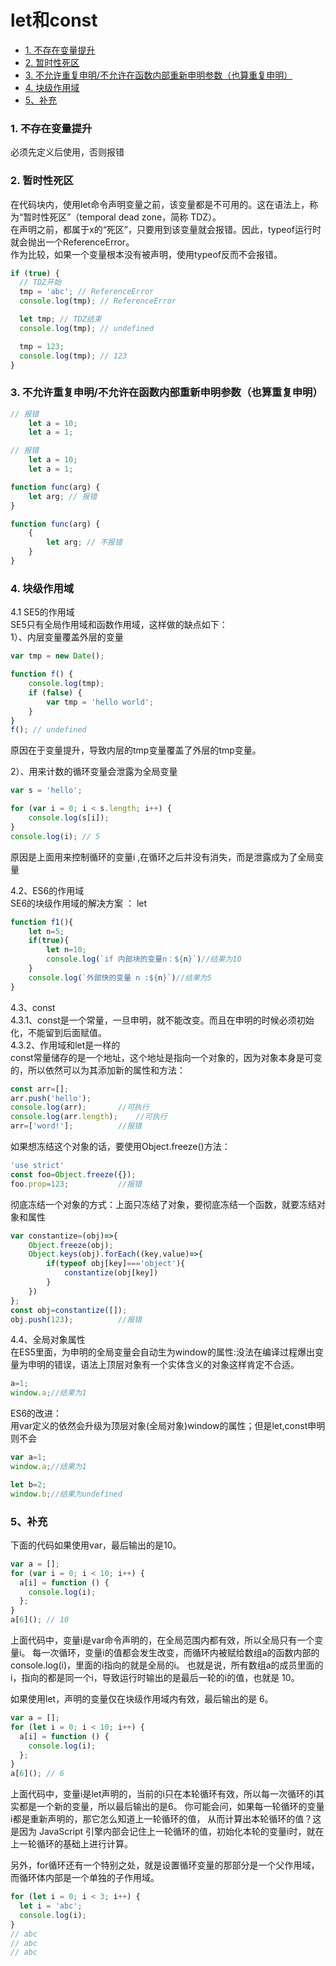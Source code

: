 # let和const

<!-- toc -->

- [1. 不存在变量提升](#1-%E4%B8%8D%E5%AD%98%E5%9C%A8%E5%8F%98%E9%87%8F%E6%8F%90%E5%8D%87)
- [2. 暂时性死区](#2-%E6%9A%82%E6%97%B6%E6%80%A7%E6%AD%BB%E5%8C%BA)
- [3. 不允许重复申明/不允许在函数内部重新申明参数（也算重复申明）](#3-%E4%B8%8D%E5%85%81%E8%AE%B8%E9%87%8D%E5%A4%8D%E7%94%B3%E6%98%8E%E4%B8%8D%E5%85%81%E8%AE%B8%E5%9C%A8%E5%87%BD%E6%95%B0%E5%86%85%E9%83%A8%E9%87%8D%E6%96%B0%E7%94%B3%E6%98%8E%E5%8F%82%E6%95%B0%E4%B9%9F%E7%AE%97%E9%87%8D%E5%A4%8D%E7%94%B3%E6%98%8E)
- [4. 块级作用域](#4--%E5%9D%97%E7%BA%A7%E4%BD%9C%E7%94%A8%E5%9F%9F)
- [5、补充](#5%E8%A1%A5%E5%85%85)

<!-- tocstop -->

### 1. 不存在变量提升       
必须先定义后使用，否则报错
        
### 2. 暂时性死区     
在代码块内，使用let命令声明变量之前，该变量都是不可用的。这在语法上，称为“暂时性死区”（temporal dead zone，简称 TDZ）。              
在声明之前，都属于x的“死区”，只要用到该变量就会报错。因此，typeof运行时就会抛出一个ReferenceError。           
作为比较，如果一个变量根本没有被声明，使用typeof反而不会报错。      
```javascript
if (true) {
  // TDZ开始
  tmp = 'abc'; // ReferenceError
  console.log(tmp); // ReferenceError

  let tmp; // TDZ结束
  console.log(tmp); // undefined

  tmp = 123;
  console.log(tmp); // 123
}
```
      
### 3. 不允许重复申明/不允许在函数内部重新申明参数（也算重复申明）
```javascript
// 报错
    let a = 10;
    let a = 1;

// 报错
    let a = 10;
    let a = 1;

function func(arg) {
    let arg; // 报错
}

function func(arg) {
    {
        let arg; // 不报错
    }
}
```
    
### 4.  块级作用域       
4.1 SE5的作用域     
SE5只有全局作用域和函数作用域，这样做的缺点如下：      
1）、内层变量覆盖外层的变量          
  
```javascript
var tmp = new Date();

function f() {
    console.log(tmp);
    if (false) {
        var tmp = 'hello world';
    }
}
f(); // undefined
```         
原因在于变量提升，导致内层的tmp变量覆盖了外层的tmp变量。     

2）、用来计数的循环变量会泄露为全局变量
```javascript
var s = 'hello';

for (var i = 0; i < s.length; i++) {
    console.log(s[i]);
}
console.log(i); // 5
```     
原因是上面用来控制循环的变量i ,在循环之后并没有消失，而是泄露成为了全局变量
        
4.2、ES6的作用域     
SE6的块级作用域的解决方案 ： let        
```javascript
function f1(){
    let n=5;
    if(true){
        let n=10;
        console.log(`if 内部块的变量n：${n}`)//结果为10
    }
    console.log(`外部快的变量 n :${n}`)//结果为5
}
```
    
4.3、const            
4.3.1、const是一个常量，一旦申明，就不能改变。而且在申明的时候必须初始化，不能留到后面赋值。             
4.3.2、作用域和let是一样的       
const常量储存的是一个地址，这个地址是指向一个对象的，因为对象本身是可变的，所以依然可以为其添加新的属性和方法：           
```javascript
const arr=[];
arr.push('hello');
console.log(arr);		//可执行
console.log(arr.length);	//可执行
arr=['word!'];			//报错
```         
如果想冻结这个对象的话，要使用Object.freeze()方法：       
```javascript
'use strict'
const foo=Object.freeze({});
foo.prop=123;			//报错
```

彻底冻结一个对象的方式：上面只冻结了对象，要彻底冻结一个函数，就要冻结对象和属性        
```javascript
var constantize=(obj)=>{
    Object.freeze(obj);
    Object.keys(obj).forEach((key,value)=>{
        if(typeof obj[key]==='object'){
            constantize(obj[key])
        }
    })
};
const obj=constantize([]);
obj.push(123);			//报错
```

4.4、全局对象属性      
在ES5里面，为申明的全局变量会自动生为window的属性:没法在编译过程爆出变量为申明的错误，语法上顶层对象有一个实体含义的对象这样肯定不合适。
```javascript
a=1;
window.a;//结果为1
```

ES6的改进：     
用var定义的依然会升级为顶层对象(全局对象)window的属性；但是let,const申明则不会           
```javascript
var a=1;
window.a;//结果为1

let b=2;
window.b;//结果为undefined
```



### 5、补充
下面的代码如果使用var，最后输出的是10。                  
```javascript
var a = [];
for (var i = 0; i < 10; i++) {
  a[i] = function () {
    console.log(i);
  };
}
a[6](); // 10
```
上面代码中，变量i是var命令声明的，在全局范围内都有效，所以全局只有一个变量i。
每一次循环，变量i的值都会发生改变，而循环内被赋给数组a的函数内部的console.log(i)，里面的i指向的就是全局的i。
也就是说，所有数组a的成员里面的i，指向的都是同一个i，导致运行时输出的是最后一轮的i的值，也就是 10。


如果使用let，声明的变量仅在块级作用域内有效，最后输出的是 6。
```javascript
var a = [];
for (let i = 0; i < 10; i++) {
  a[i] = function () {
    console.log(i);
  };
}
a[6](); // 6
```
上面代码中，变量i是let声明的，当前的i只在本轮循环有效，所以每一次循环的i其实都是一个新的变量，所以最后输出的是6。
你可能会问，如果每一轮循环的变量i都是重新声明的，那它怎么知道上一轮循环的值，
从而计算出本轮循环的值？这是因为 JavaScript 引擎内部会记住上一轮循环的值，初始化本轮的变量i时，就在上一轮循环的基础上进行计算。

另外，for循环还有一个特别之处，就是设置循环变量的那部分是一个父作用域，而循环体内部是一个单独的子作用域。
```javascript
for (let i = 0; i < 3; i++) {
  let i = 'abc';
  console.log(i);
}
// abc
// abc
// abc
```
